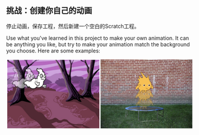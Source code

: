 ## 挑战：创建你自己的动画

停止动画，保存工程，然后新建一个空白的Scratch工程。

Use what you've learned in this project to make your own animation. It can be anything you like, but try to make your animation match the background you choose. Here are some examples:

![截屏](images/space-egs.png)